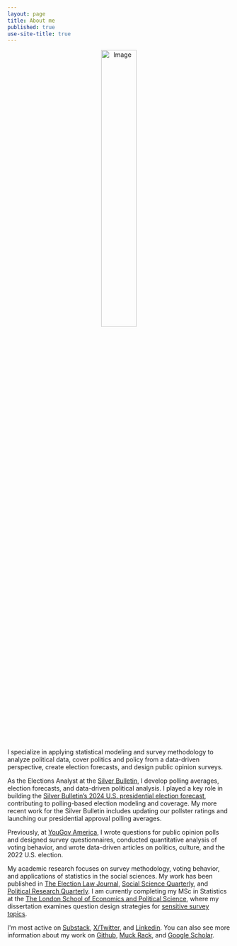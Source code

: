 ```yaml
---
layout: page
title: About me
published: true
use-site-title: true
---
```


<p align="center">
  <img src="/img/Headshot.jpg" alt="Image" style="width:40%;">
</p>

I specialize in applying statistical modeling and survey methodology to analyze political data, cover politics and policy from a data-driven perspective, create election forecasts, and design public opinion surveys.

As the Elections Analyst at the [Silver Bulletin](https://www.natesilver.net/), I develop polling averages, election forecasts, and data-driven political analysis. I played a key role in building the [Silver Bulletin’s 2024 U.S. presidential election forecast](https://www.natesilver.net/p/nate-silver-2024-president-election-polls-model), contributing to polling-based election modeling and coverage. My more recent work for the Silver Bulletin includes updating our pollster ratings and launching our presidential approval polling averages.

Previously, at [YouGov America](https://today.yougov.com/people/eli.mckown-dawson), I wrote questions for public opinion polls and designed survey questionnaires, conducted quantitative analysis of voting behavior, and wrote data-driven articles on politics, culture, and the 2022 U.S. election. 

My academic research focuses on survey methodology, voting behavior, and applications of statistics in the social sciences. My work has been published in [The Election Law Journal](https://www.liebertpub.com/doi/abs/10.1089/elj.2022.0064), [Social Science Quarterly]( https://doi.org/10.1111/ssqu.13366), and [Political Research Quarterly](https://journals.sagepub.com/doi/abs/10.1177/10659129241283169). I am currently completing my MSc in Statistics at the [The London School of Economics and Political Science](https://www.lse.ac.uk/statistics), where my dissertation examines question design strategies for [sensitive survey topics](https://en.wikipedia.org/wiki/Unmatched_count).

I'm most active on [Substack](https://substack.com/@emckowndawson), [X/Twitter](https://twitter.com/emckowndawson), and [Linkedin](https://www.linkedin.com/in/eli-mckown-dawson). You can also see more information about my work on [Github](https://github.com/eli-mckown-dawson), [Muck Rack](https://muckrack.com/eli-mckown-dawson-2), and [Google Scholar](https://scholar.google.com/citations?user=-stdPpQAAAAJ&hl=en).
